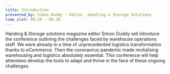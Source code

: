 ```yaml
---
title: Introduction
presented_by: Simon Duddy - Editor, Handling & Storage Solutions
time_slot: 09:20 - 09:30
---
```

Handing & Storage solutions magazine editor Simon Duddy will introduce the conference outlining the challenges faced by warehouse operations staff. We were already in a time of unprecedented logistics transformation thanks to eCommerce. Then the coronavirus pandemic made revitalising warehousing and logistics absolutely essential. This conference will help attendees develop the tools to adapt and thrive in the face of these ongoing challenges.
